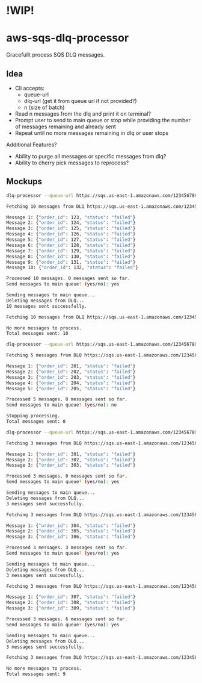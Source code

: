 # !WIP!

# aws-sqs-dlq-processor
Gracefullt process SQS DLQ messages.


## Idea

- Cli accepts:
  - queue-url
  - dlq-url (get it from queue url if not provided?)
  - n (size of batch)
- Read n messages from the dlq and print it on terminal?
- Prompt user to send to main queue or stop while providing the number of messages remaining and already sent
- Repeat until no more messages remaining in dlq or user stops

Additional Features?
- Ability to purge all messages or specific messages from dlq?
- Ability to cherry pick messages to reprocess?


## Mockups

```bash
dlq-processor --queue-url https://sqs.us-east-1.amazonaws.com/123456789012/MyQueue

Fetching 10 messages from DLQ https://sqs.us-east-1.amazonaws.com/123456789012/MyQueue-dlq...

Message 1: {"order_id": 123, "status": "failed"}
Message 2: {"order_id": 124, "status": "failed"}
Message 3: {"order_id": 125, "status": "failed"}
Message 4: {"order_id": 126, "status": "failed"}
Message 5: {"order_id": 127, "status": "failed"}
Message 6: {"order_id": 128, "status": "failed"}
Message 7: {"order_id": 129, "status": "failed"}
Message 8: {"order_id": 130, "status": "failed"}
Message 9: {"order_id": 131, "status": "failed"}
Message 10: {"order_id": 132, "status": "failed"}

Processed 10 messages. 0 messages sent so far.
Send messages to main queue? (yes/no): yes

Sending messages to main queue...
Deleting messages from DLQ...
10 messages sent successfully.

Fetching 10 messages from DLQ https://sqs.us-east-1.amazonaws.com/123456789012/MyQueue-dlq...

No more messages to process.
Total messages sent: 10
```

```bash
dlq-processor --queue-url https://sqs.us-east-1.amazonaws.com/123456789012/MyQueue --n 5

Fetching 5 messages from DLQ https://sqs.us-east-1.amazonaws.com/123456789012/MyQueue-dlq...

Message 1: {"order_id": 201, "status": "failed"}
Message 2: {"order_id": 202, "status": "failed"}
Message 3: {"order_id": 203, "status": "failed"}
Message 4: {"order_id": 204, "status": "failed"}
Message 5: {"order_id": 205, "status": "failed"}

Processed 5 messages. 0 messages sent so far.
Send messages to main queue? (yes/no): no

Stopping processing.
Total messages sent: 0
```

```bash
dlq-processor --queue-url https://sqs.us-east-1.amazonaws.com/123456789012/MyQueue --n 3

Fetching 3 messages from DLQ https://sqs.us-east-1.amazonaws.com/123456789012/MyQueue-dlq...

Message 1: {"order_id": 301, "status": "failed"}
Message 2: {"order_id": 302, "status": "failed"}
Message 3: {"order_id": 303, "status": "failed"}

Processed 3 messages. 0 messages sent so far.
Send messages to main queue? (yes/no): yes

Sending messages to main queue...
Deleting messages from DLQ...
3 messages sent successfully.

Fetching 3 messages from DLQ https://sqs.us-east-1.amazonaws.com/123456789012/MyQueue-dlq...

Message 1: {"order_id": 304, "status": "failed"}
Message 2: {"order_id": 305, "status": "failed"}
Message 3: {"order_id": 306, "status": "failed"}

Processed 3 messages. 3 messages sent so far.
Send messages to main queue? (yes/no): yes

Sending messages to main queue...
Deleting messages from DLQ...
3 messages sent successfully.

Fetching 3 messages from DLQ https://sqs.us-east-1.amazonaws.com/123456789012/MyQueue-dlq...

Message 1: {"order_id": 307, "status": "failed"}
Message 2: {"order_id": 308, "status": "failed"}
Message 3: {"order_id": 309, "status": "failed"}

Processed 3 messages. 6 messages sent so far.
Send messages to main queue? (yes/no): yes

Sending messages to main queue...
Deleting messages from DLQ...
3 messages sent successfully.

Fetching 3 messages from DLQ https://sqs.us-east-1.amazonaws.com/123456789012/MyQueue-dlq...

No more messages to process.
Total messages sent: 9

```
